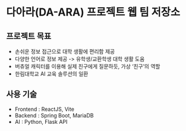 # 다아라(DA-ARA) 프로젝트 웹 팀 저장소

## 프로젝트 목표

- 손쉬운 정보 접근으로 대학 생활에 편리함 제공
- 다양한 언어로 정보 제공 -> 유학생/교환학생 대학 생활 도움
- 버츄얼 캐릭터를 이용해 실제 친구에게 질문하듯, 가상 ‘친구’의 역할
- 한림대학교 AI 교육 솔루션의 일환

## 사용 기술

- Frontend : ReactJS, Vite
- Backend : Spring Boot, MariaDB
- AI : Python, Flask API